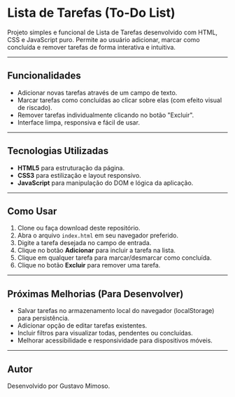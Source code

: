 # Lista de Tarefas (To-Do List)

Projeto simples e funcional de Lista de Tarefas desenvolvido com HTML, CSS e JavaScript puro. Permite ao usuário adicionar, marcar como concluída e remover tarefas de forma interativa e intuitiva.

---

## Funcionalidades

- Adicionar novas tarefas através de um campo de texto.
- Marcar tarefas como concluídas ao clicar sobre elas (com efeito visual de riscado).
- Remover tarefas individualmente clicando no botão "Excluir".
- Interface limpa, responsiva e fácil de usar.

---

## Tecnologias Utilizadas

- **HTML5** para estruturação da página.
- **CSS3** para estilização e layout responsivo.
- **JavaScript** para manipulação do DOM e lógica da aplicação.

---

## Como Usar

1. Clone ou faça download deste repositório.
2. Abra o arquivo `index.html` em seu navegador preferido.
3. Digite a tarefa desejada no campo de entrada.
4. Clique no botão **Adicionar** para incluir a tarefa na lista.
5. Clique em qualquer tarefa para marcar/desmarcar como concluída.
6. Clique no botão **Excluir** para remover uma tarefa.

---

## Próximas Melhorias (Para Desenvolver)

- Salvar tarefas no armazenamento local do navegador (localStorage) para persistência.
- Adicionar opção de editar tarefas existentes.
- Incluir filtros para visualizar todas, pendentes ou concluídas.
- Melhorar acessibilidade e responsividade para dispositivos móveis.

---

## Autor

Desenvolvido por Gustavo Mimoso.
